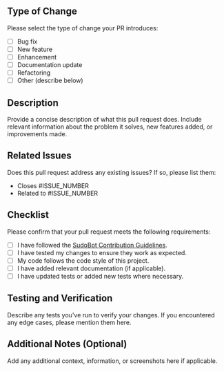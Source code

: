 ## Type of Change

Please select the type of change your PR introduces:
- [ ] Bug fix
- [ ] New feature
- [ ] Enhancement
- [ ] Documentation update
- [ ] Refactoring
- [ ] Other (describe below)

## Description

Provide a concise description of what this pull request does. Include relevant information about the problem it solves, new features added, or improvements made.

## Related Issues

Does this pull request address any existing issues? If so, please list them:

- Closes #ISSUE_NUMBER
- Related to #ISSUE_NUMBER

## Checklist

Please confirm that your pull request meets the following requirements:

- [ ] I have followed the [SudoBot Contribution Guidelines](CONTRIBUTING.md).
- [ ] I have tested my changes to ensure they work as expected.
- [ ] My code follows the code style of this project.
- [ ] I have added relevant documentation (if applicable).
- [ ] I have updated tests or added new tests where necessary.

## Testing and Verification

Describe any tests you've run to verify your changes. If you encountered any edge cases, please mention them here.

## Additional Notes (Optional)

Add any additional context, information, or screenshots here if applicable.

